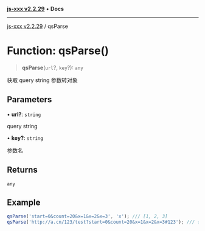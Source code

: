 [**js-xxx v2.2.29**](../README.md) • **Docs**

***

[js-xxx v2.2.29](../README.md) / qsParse

# Function: qsParse()

> **qsParse**(`url`?, `key`?): `any`

获取 query string 参数转对象

## Parameters

• **url?**: `string`

query string

• **key?**: `string`

参数名

## Returns

`any`

## Example

```ts
qsParse('start=0&count=20&x=1&x=2&x=3', 'x'); /// [1, 2, 3]
qsParse('http://a.cn/123/test?start=0&count=20&x=1&x=2&x=3#123'); /// { start: '0', count: '20', x: [1, 2, 3], '#': 123, '_': 'test', '/': 'test?start=0&count=20&x=1&x=2&x=3#123' }
```
